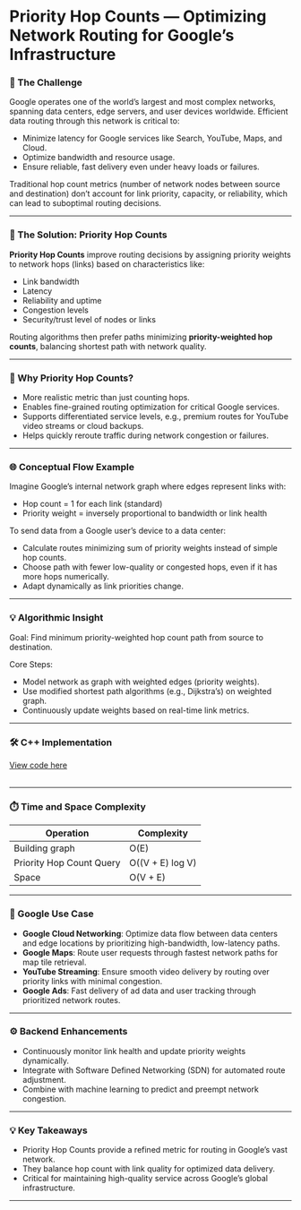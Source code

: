 

# Priority Hop Counts — Optimizing Network Routing for Google’s Infrastructure



### 🎯 The Challenge

Google operates one of the world’s largest and most complex networks, spanning data centers, edge servers, and user devices worldwide. Efficient data routing through this network is critical to:

* Minimize latency for Google services like Search, YouTube, Maps, and Cloud.
* Optimize bandwidth and resource usage.
* Ensure reliable, fast delivery even under heavy loads or failures.

Traditional hop count metrics (number of network nodes between source and destination) don’t account for link priority, capacity, or reliability, which can lead to suboptimal routing decisions.

---

### 🚀 The Solution: Priority Hop Counts

**Priority Hop Counts** improve routing decisions by assigning priority weights to network hops (links) based on characteristics like:

* Link bandwidth
* Latency
* Reliability and uptime
* Congestion levels
* Security/trust level of nodes or links

Routing algorithms then prefer paths minimizing **priority-weighted hop counts**, balancing shortest path with network quality.

---

### 🧠 Why Priority Hop Counts?

* More realistic metric than just counting hops.
* Enables fine-grained routing optimization for critical Google services.
* Supports differentiated service levels, e.g., premium routes for YouTube video streams or cloud backups.
* Helps quickly reroute traffic during network congestion or failures.

---

### 🌐 Conceptual Flow Example

Imagine Google’s internal network graph where edges represent links with:

* Hop count = 1 for each link (standard)
* Priority weight = inversely proportional to bandwidth or link health

To send data from a Google user’s device to a data center:

* Calculate routes minimizing sum of priority weights instead of simple hop counts.
* Choose path with fewer low-quality or congested hops, even if it has more hops numerically.
* Adapt dynamically as link priorities change.

---

### 💡 Algorithmic Insight

Goal: Find minimum priority-weighted hop count path from source to destination.

Core Steps:

* Model network as graph with weighted edges (priority weights).
* Use modified shortest path algorithms (e.g., Dijkstra’s) on weighted graph.
* Continuously update weights based on real-time link metrics.

---
### 🛠 C++ Implementation
[View code here](https://github.com/bhumikanaik126/APS-Portfolio/blob/main/codes/b28.cpp)<br><br>

---

### ⏱️ Time and Space Complexity

| Operation                | Complexity       |
| ------------------------ | ---------------- |
| Building graph           | O(E)             |
| Priority Hop Count Query | O((V + E) log V) |
| Space                    | O(V + E)         |

---

### 🧪 Google Use Case

* **Google Cloud Networking**: Optimize data flow between data centers and edge locations by prioritizing high-bandwidth, low-latency paths.
* **Google Maps**: Route user requests through fastest network paths for map tile retrieval.
* **YouTube Streaming**: Ensure smooth video delivery by routing over priority links with minimal congestion.
* **Google Ads**: Fast delivery of ad data and user tracking through prioritized network routes.

---

### ⚙️ Backend Enhancements

* Continuously monitor link health and update priority weights dynamically.
* Integrate with Software Defined Networking (SDN) for automated route adjustment.
* Combine with machine learning to predict and preempt network congestion.

---



### 💡 Key Takeaways

* Priority Hop Counts provide a refined metric for routing in Google’s vast network.
* They balance hop count with link quality for optimized data delivery.
* Critical for maintaining high-quality service across Google’s global infrastructure.

---

